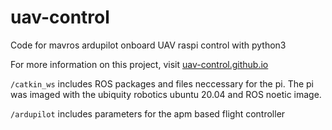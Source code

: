 # uav-control

Code for mavros ardupilot onboard UAV raspi control with python3 

For more information on this project, visit [uav-control.github.io](https://uav-control.github.io/)

```/catkin_ws``` includes ROS packages and files neccessary for the pi. The pi was imaged with the ubiquity robotics ubuntu 20.04 and ROS noetic image. 

```/ardupilot``` includes parameters for the apm based flight controller
